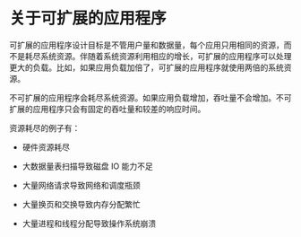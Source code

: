 关于可扩展的应用程序 
===============================



可扩展的应用程序设计目标是不管用户量和数据量，每个应用只用相同的资源，而不是耗尽系统资源。伴随着系统资源利用相应的增长，可扩展的应用程序可以处理更大的负载。比如，如果应用负载加倍了，可扩展的应用程序就使用两倍的系统资源。

不可扩展的应用程序会耗尽系统资源。如果应用负载增加，吞吐量不会增加。不可扩展的应用程序只会有固定的吞吐量和较差的响应时间。

资源耗尽的例子有：

* 硬件资源耗尽

* 大数据量表扫描导致磁盘 IO 能力不足

* 大量网络请求导致网络和调度瓶颈

* 大量换页和交换导致内存分配繁忙

* 大量进程和线程分配导致操作系统崩溃



